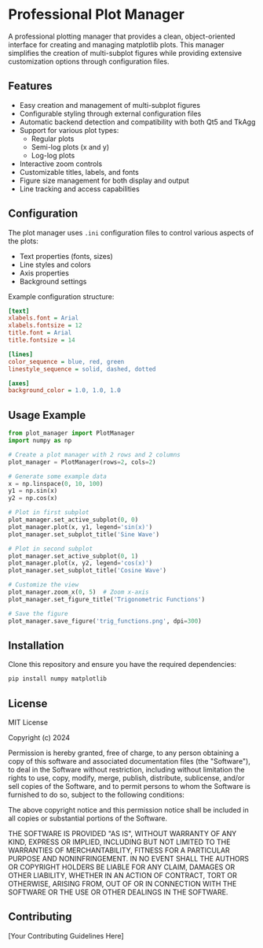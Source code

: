 # Professional Plot Manager

A professional plotting manager that provides a clean, object-oriented interface for creating and managing matplotlib plots. This manager simplifies the creation of multi-subplot figures while providing extensive customization options through configuration files.

## Features

- Easy creation and management of multi-subplot figures
- Configurable styling through external configuration files
- Automatic backend detection and compatibility with both Qt5 and TkAgg
- Support for various plot types:
  - Regular plots
  - Semi-log plots (x and y)
  - Log-log plots
- Interactive zoom controls
- Customizable titles, labels, and fonts
- Figure size management for both display and output
- Line tracking and access capabilities

## Configuration

The plot manager uses `.ini` configuration files to control various aspects of the plots:

- Text properties (fonts, sizes)
- Line styles and colors
- Axis properties
- Background settings

Example configuration structure:
```ini
[text]
xlabels.font = Arial
xlabels.fontsize = 12
title.font = Arial
title.fontsize = 14

[lines]
color_sequence = blue, red, green
linestyle_sequence = solid, dashed, dotted

[axes]
background_color = 1.0, 1.0, 1.0
```

## Usage Example

```python
from plot_manager import PlotManager
import numpy as np

# Create a plot manager with 2 rows and 2 columns
plot_manager = PlotManager(rows=2, cols=2)

# Generate some example data
x = np.linspace(0, 10, 100)
y1 = np.sin(x)
y2 = np.cos(x)

# Plot in first subplot
plot_manager.set_active_subplot(0, 0)
plot_manager.plot(x, y1, legend='sin(x)')
plot_manager.set_subplot_title('Sine Wave')

# Plot in second subplot
plot_manager.set_active_subplot(0, 1)
plot_manager.plot(x, y2, legend='cos(x)')
plot_manager.set_subplot_title('Cosine Wave')

# Customize the view
plot_manager.zoom_x(0, 5)  # Zoom x-axis
plot_manager.set_figure_title('Trigonometric Functions')

# Save the figure
plot_manager.save_figure('trig_functions.png', dpi=300)
```

## Installation

Clone this repository and ensure you have the required dependencies:

```bash
pip install numpy matplotlib
```

## License

MIT License

Copyright (c) 2024

Permission is hereby granted, free of charge, to any person obtaining a copy
of this software and associated documentation files (the "Software"), to deal
in the Software without restriction, including without limitation the rights
to use, copy, modify, merge, publish, distribute, sublicense, and/or sell
copies of the Software, and to permit persons to whom the Software is
furnished to do so, subject to the following conditions:

The above copyright notice and this permission notice shall be included in all
copies or substantial portions of the Software.

THE SOFTWARE IS PROVIDED "AS IS", WITHOUT WARRANTY OF ANY KIND, EXPRESS OR
IMPLIED, INCLUDING BUT NOT LIMITED TO THE WARRANTIES OF MERCHANTABILITY,
FITNESS FOR A PARTICULAR PURPOSE AND NONINFRINGEMENT. IN NO EVENT SHALL THE
AUTHORS OR COPYRIGHT HOLDERS BE LIABLE FOR ANY CLAIM, DAMAGES OR OTHER
LIABILITY, WHETHER IN AN ACTION OF CONTRACT, TORT OR OTHERWISE, ARISING FROM,
OUT OF OR IN CONNECTION WITH THE SOFTWARE OR THE USE OR OTHER DEALINGS IN THE
SOFTWARE.

## Contributing

[Your Contributing Guidelines Here]
